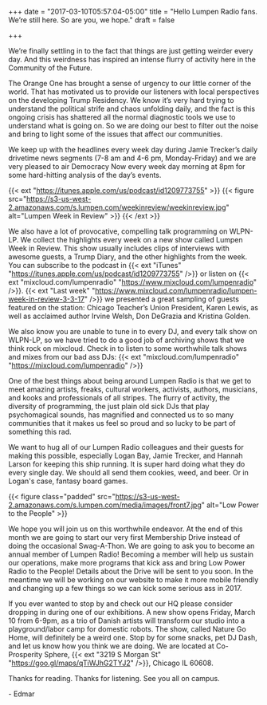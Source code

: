 +++
date = "2017-03-10T05:57:04-05:00"
title = "Hello Lumpen Radio fans. We’re still here. So are you, we hope."
draft = false

+++

We’re finally settling in to the fact that things are just getting weirder every day. And this weirdness has inspired an intense flurry of activity here in the Community of the Future.

The Orange One has brought a sense of urgency to our little corner of the world. That has motivated us to provide our listeners with local perspectives on the developing Trump Residency. We know it’s very hard trying to understand the political strife and chaos unfolding daily, and the fact is this ongoing crisis has shattered all the normal diagnostic tools we use to understand what is going on. So we are doing our best to filter out the noise and bring to light some of the issues that affect our communities.

We keep up with the headlines every week day during Jamie Trecker’s daily drivetime news segments (7-8 am and 4-6 pm, Monday-Friday) and we are very pleased to air Democracy Now every week day morning at 8pm for some hard-hitting analysis of the day’s events.

{{< ext "https://itunes.apple.com/us/podcast/id1209773755" >}}
  {{< figure src="https://s3-us-west-2.amazonaws.com/s.lumpen.com/weekinreview/weekinreview.jpg" alt="Lumpen Week in Review" >}}
{{< /ext >}}

We also have a lot of provocative, compelling talk programming on WLPN-LP. We collect the highlights every week on a new show called Lumpen Week in Review. This show usually includes clips of interviews with awesome guests, a Trump Diary, and the other highlights from the week. You can subscribe to the podcast in {{< ext "iTunes" "https://itunes.apple.com/us/podcast/id1209773755" />}} or listen on {{< ext "mixcloud.com/lumpenradio" "https://www.mixcloud.com/lumpenradio" />}}. {{< ext "Last week" "https://www.mixcloud.com/lumpenradio/lumpen-week-in-review-3-3-17" />}} we presented a great sampling of guests featured on the station: Chicago Teacher’s Union President, Karen Lewis, as well as acclaimed author Irvine Welsh, Don DeGrazia and Kristina Golden.

We also know you are unable to tune in to every DJ, and every talk show on WLPN-LP, so we have tried to do a good job of archiving shows that we think rock on mixcloud. Check in to listen to some worthwhile talk shows and mixes from our bad ass DJs: {{< ext "mixcloud.com/lumpenradio" "https://mixcloud.com/lumpenradio" />}}

One of the best things about being around Lumpen Radio is that we get to meet amazing artists, freaks, cultural workers, activists, authors, musicians, and kooks and professionals of all stripes. The flurry of activity, the diversity of programming, the just plain old sick DJs that play psychomagical sounds, has magnified and connected us to so many communities that it makes us feel so proud and so lucky to be part of something this rad.

We want to hug all of our Lumpen Radio colleagues and their guests for making this possible, especially Logan Bay, Jamie Trecker, and Hannah Larson for keeping this ship running. It is super hard doing what they do every single day. We should all send them cookies, weed, and beer. Or in Logan's case, fantasy board games.

{{< figure class="padded" src="https://s3-us-west-2.amazonaws.com/s.lumpen.com/media/images/front7.jpg" alt="Low Power to the People" >}}

We hope you will join us on this worthwhile endeavor. At the end of this month we are going to start our very first Membership Drive instead of doing the occasional Swag-A-Thon. We are going to ask you to become an annual member of Lumpen Radio! Becoming a member will help us sustain our operations, make more programs that kick ass and bring Low Power Radio to the People! Details about the Drive will be sent to you soon. In the meantime we will be working on our website to make it more mobile friendly and changing up a few things so we can kick some serious ass in 2017.

If you ever wanted to stop by and check out our HQ please consider dropping in during one of our exhibitions. A new show opens Friday, March 10 from 6-9pm, as a trio of Danish artists will transform our studio into a playground/labor camp for domestic robots. The show, called Nature Go Home, will definitely be a weird one. Stop by for some snacks, pet DJ Dash, and let us know how you think we are doing.  We are located at Co-Prosperity Sphere, {{< ext "3219 S Morgan St" "https://goo.gl/maps/qTiWJhG2TYJ2" />}}, Chicago IL 60608.

Thanks for reading. Thanks for listening. See you all on campus.

\- Edmar
